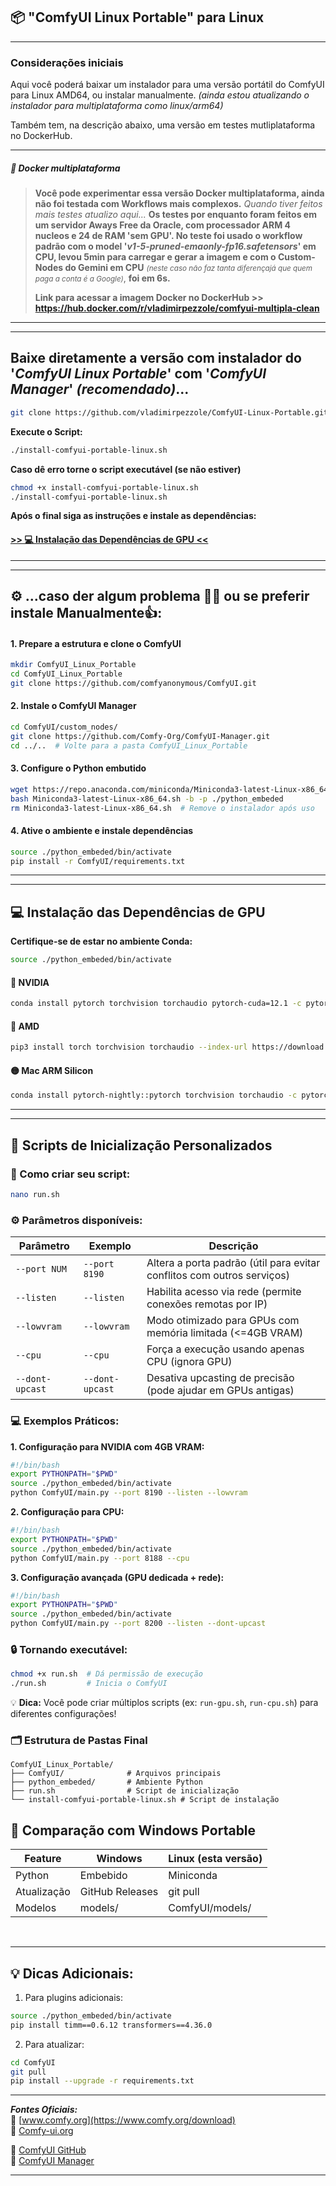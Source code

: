
##  📦  "ComfyUI Linux Portable" para Linux

<hr>

### Considerações iniciais

Aqui você poderá baixar um instalador para uma versão portátil do ComfyUI para Linux AMD64, ou instalar manualmente.
 *(ainda estou atualizando o instalador para multiplataforma como linux/arm64)*
 
Também tem, na descrição abaixo, uma versão em testes mutliplataforma no DockerHub.

<hr>

<h5> 🐋 Docker multiplataforma </h5>

> **Você pode experimentar  essa versão Docker multiplataforma, ainda não foi testada com Workflows mais complexos.**
> *Quando tiver feitos mais testes atualizo aqui...*
> **Os testes por enquanto foram feitos em um servidor Aways Free da Oracle, com processador ARM 4 nucleos e 24 de RAM 'sem GPU'.
> No teste foi usado o workflow padrão com o model '*v1-5-pruned-emaonly-fp16.safetensors*' em CPU, levou 5min para carregar e gerar a imagem e com o Custom-Nodes do Gemini em CPU** 
> *<small>(neste caso não faz tanta diferençajá que quem paga a conta é a Google)</small>*,  **foi em 6s.**
>
> **Link para acessar a imagem Docker no DockerHub >> https://hub.docker.com/r/vladimirpezzole/comfyui-multipla-clean**

<hr><hr>

## Baixe diretamente a versão com instalador do '*ComfyUI Linux Portable*' com  '*ComfyUI Manager*' *(recomendado)*...

```bash
git clone https://github.com/vladimirpezzole/ComfyUI-Linux-Portable.git
```

**Execute o Script:**
```bash
./install-comfyui-portable-linux.sh
```
**Caso dê erro torne o script executável (se não estiver)**
```bash
chmod +x install-comfyui-portable-linux.sh
./install-comfyui-portable-linux.sh
```
**Após o final siga as instruções e instale as dependências:**

#### [>> 💻 Instalação das Dependências de GPU <<](#instalacao-gpu)


<hr>
<hr>

## ⚙️ ...caso der algum problema 🙈😬 ou se preferir instale Manualmente👍:

#### 1. Prepare a estrutura e clone o ComfyUI
```bash
mkdir ComfyUI_Linux_Portable
cd ComfyUI_Linux_Portable
git clone https://github.com/comfyanonymous/ComfyUI.git
```

#### 2. Instale o ComfyUI Manager
```bash
cd ComfyUI/custom_nodes/
git clone https://github.com/Comfy-Org/ComfyUI-Manager.git
cd ../..  # Volte para a pasta ComfyUI_Linux_Portable
```

#### 3. Configure o Python embutido
```bash
wget https://repo.anaconda.com/miniconda/Miniconda3-latest-Linux-x86_64.sh
bash Miniconda3-latest-Linux-x86_64.sh -b -p ./python_embeded
rm Miniconda3-latest-Linux-x86_64.sh  # Remove o instalador após uso
```

#### 4. Ative o ambiente e instale dependências
```bash
source ./python_embeded/bin/activate
pip install -r ComfyUI/requirements.txt
```

<hr>

***

<a id="instalacao-gpu"></a>
## 💻 Instalação das Dependências de GPU

**Certifique-se de estar no ambiente Conda:**
```bash
source ./python_embeded/bin/activate
```

#### 🔵 **NVIDIA**
```bash
conda install pytorch torchvision torchaudio pytorch-cuda=12.1 -c pytorch -c nvidia
```

#### 🔴 **AMD**
```bash
pip3 install torch torchvision torchaudio --index-url https://download.pytorch.org/whl/rocm6.0
```

#### 🟡 **Mac ARM Silicon**
```bash
conda install pytorch-nightly::pytorch torchvision torchaudio -c pytorch-nightly
```

<hr>

***

## 🚀 Scripts de Inicialização Personalizados

### 📝 Como criar seu script:

```bash
nano run.sh
```

### ⚙️ Parâmetros disponíveis:

| Parâmetro       | Exemplo          | Descrição                                                                 |
|-----------------|------------------|---------------------------------------------------------------------------|
| `--port NUM`    | `--port 8190`    | Altera a porta padrão (útil para evitar conflitos com outros serviços)    |
| `--listen`      | `--listen`       | Habilita acesso via rede (permite conexões remotas por IP)                |
| `--lowvram`     | `--lowvram`      | Modo otimizado para GPUs com memória limitada (<=4GB VRAM)               |
| `--cpu`         | `--cpu`          | Força a execução usando apenas CPU (ignora GPU)                          |
| `--dont-upcast` | `--dont-upcast`  | Desativa upcasting de precisão (pode ajudar em GPUs antigas)              |

### 💻 Exemplos Práticos:

**1. Configuração para NVIDIA com 4GB VRAM:**
```bash
#!/bin/bash
export PYTHONPATH="$PWD"
source ./python_embeded/bin/activate
python ComfyUI/main.py --port 8190 --listen --lowvram
```

**2. Configuração para CPU:**
```bash
#!/bin/bash
export PYTHONPATH="$PWD"
source ./python_embeded/bin/activate
python ComfyUI/main.py --port 8188 --cpu
```

**3. Configuração avançada (GPU dedicada + rede):**
```bash
#!/bin/bash
export PYTHONPATH="$PWD"
source ./python_embeded/bin/activate
python ComfyUI/main.py --port 8200 --listen --dont-upcast
```

### 🔒 Tornando executável:
```bash
chmod +x run.sh  # Dá permissão de execução
./run.sh         # Inicia o ComfyUI
```

💡 **Dica:** Você pode criar múltiplos scripts (ex: `run-gpu.sh`, `run-cpu.sh`) para diferentes configurações!


### 🗂 Estrutura de Pastas Final
```
ComfyUI_Linux_Portable/
├── ComfyUI/              # Arquivos principais
├── python_embeded/       # Ambiente Python
├── run.sh                # Script de inicialização
└── install-comfyui-portable-linux.sh # Script de instalação
```

## 🔄 Comparação com Windows Portable
| Feature          | Windows           | Linux (esta versão) |
|------------------|-------------------|---------------------|
| Python           | Embebido          | Miniconda           |
| Atualização      | GitHub Releases   | git pull            |
| Modelos          | models/           | ComfyUI/models/     |


<br><hr>

## 💡 Dicas Adicionais:
1. Para plugins adicionais:
```bash
source ./python_embeded/bin/activate
pip install timm==0.6.12 transformers==4.36.0
```

2. Para atualizar:
```bash
cd ComfyUI
git pull
pip install --upgrade -r requirements.txt
```

<hr>

***Fontes Oficiais:***  
📌 [www.comfy.org](https://www.comfy.org/download)  
📌 [Comfy-ui.org](https://comfy-ui.org/download)

📌 [ComfyUI GitHub](https://github.com/comfyanonymous/ComfyUI)  
📌 [ComfyUI Manager](https://github.com/Comfy-Org/ComfyUI-Manager)

******
